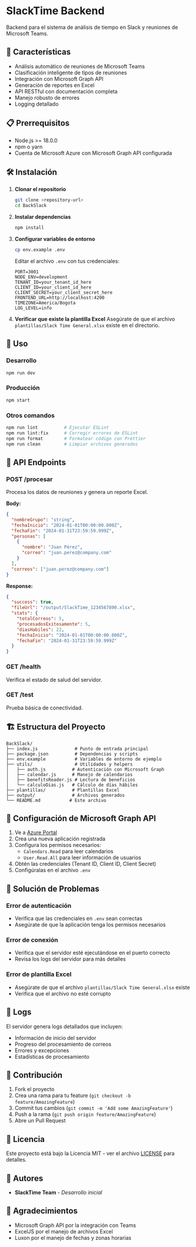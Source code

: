 # SlackTime Backend

Backend para el sistema de análisis de tiempo en Slack y reuniones de Microsoft Teams.

## 🚀 Características

- Análisis automático de reuniones de Microsoft Teams
- Clasificación inteligente de tipos de reuniones
- Integración con Microsoft Graph API
- Generación de reportes en Excel
- API RESTful con documentación completa
- Manejo robusto de errores
- Logging detallado

## 📋 Prerrequisitos

- Node.js >= 18.0.0
- npm o yarn
- Cuenta de Microsoft Azure con Microsoft Graph API configurada

## 🛠️ Instalación

1. **Clonar el repositorio**
   ```bash
   git clone <repository-url>
   cd BackSlack
   ```

2. **Instalar dependencias**
   ```bash
   npm install
   ```

3. **Configurar variables de entorno**
   ```bash
   cp env.example .env
   ```
   
   Editar el archivo `.env` con tus credenciales:
   ```env
   PORT=3001
   NODE_ENV=development
   TENANT_ID=your_tenant_id_here
   CLIENT_ID=your_client_id_here
   CLIENT_SECRET=your_client_secret_here
   FRONTEND_URL=http://localhost:4200
   TIMEZONE=America/Bogota
   LOG_LEVEL=info
   ```

4. **Verificar que existe la plantilla Excel**
   Asegúrate de que el archivo `plantillas/Slack Time General.xlsx` existe en el directorio.

## 🚀 Uso

### Desarrollo
```bash
npm run dev
```

### Producción
```bash
npm start
```

### Otros comandos
```bash
npm run lint          # Ejecutar ESLint
npm run lint:fix      # Corregir errores de ESLint
npm run format        # Formatear código con Prettier
npm run clean         # Limpiar archivos generados
```

## 📡 API Endpoints

### POST /procesar
Procesa los datos de reuniones y genera un reporte Excel.

**Body:**
```json
{
  "nombreGrupo": "string",
  "fechaInicio": "2024-01-01T00:00:00.000Z",
  "fechaFin": "2024-01-31T23:59:59.999Z",
  "personas": [
    {
      "nombre": "Juan Pérez",
      "correo": "juan.perez@company.com"
    }
  ],
  "correos": ["juan.perez@company.com"]
}
```

**Response:**
```json
{
  "success": true,
  "fileUrl": "/output/SlackTime_1234567890.xlsx",
  "stats": {
    "totalCorreos": 5,
    "procesadosExitosamente": 5,
    "diasHabiles": 22,
    "fechaInicio": "2024-01-01T00:00:00.000Z",
    "fechaFin": "2024-01-31T23:59:59.999Z"
  }
}
```

### GET /health
Verifica el estado de salud del servidor.

### GET /test
Prueba básica de conectividad.

## 🏗️ Estructura del Proyecto

```
BackSlack/
├── index.js              # Punto de entrada principal
├── package.json          # Dependencias y scripts
├── env.example           # Variables de entorno de ejemplo
├── utils/                # Utilidades y helpers
│   ├── auth.js          # Autenticación con Microsoft Graph
│   ├── calendar.js      # Manejo de calendarios
│   ├── benefitsReader.js # Lectura de beneficios
│   └── calculoDias.js   # Cálculo de días hábiles
├── plantillas/          # Plantillas Excel
├── output/              # Archivos generados
└── README.md           # Este archivo
```

## 🔧 Configuración de Microsoft Graph API

1. Ve a [Azure Portal](https://portal.azure.com)
2. Crea una nueva aplicación registrada
3. Configura los permisos necesarios:
   - `Calendars.Read` para leer calendarios
   - `User.Read.All` para leer información de usuarios
4. Obtén las credenciales (Tenant ID, Client ID, Client Secret)
5. Configúralas en el archivo `.env`

## 🐛 Solución de Problemas

### Error de autenticación
- Verifica que las credenciales en `.env` sean correctas
- Asegúrate de que la aplicación tenga los permisos necesarios

### Error de conexión
- Verifica que el servidor esté ejecutándose en el puerto correcto
- Revisa los logs del servidor para más detalles

### Error de plantilla Excel
- Asegúrate de que el archivo `plantillas/Slack Time General.xlsx` existe
- Verifica que el archivo no esté corrupto

## 📝 Logs

El servidor genera logs detallados que incluyen:
- Información de inicio del servidor
- Progreso del procesamiento de correos
- Errores y excepciones
- Estadísticas de procesamiento

## 🤝 Contribución

1. Fork el proyecto
2. Crea una rama para tu feature (`git checkout -b feature/AmazingFeature`)
3. Commit tus cambios (`git commit -m 'Add some AmazingFeature'`)
4. Push a la rama (`git push origin feature/AmazingFeature`)
5. Abre un Pull Request

## 📄 Licencia

Este proyecto está bajo la Licencia MIT - ver el archivo [LICENSE](LICENSE) para detalles.

## 👥 Autores

- **SlackTime Team** - *Desarrollo inicial*

## 🙏 Agradecimientos

- Microsoft Graph API por la integración con Teams
- ExcelJS por el manejo de archivos Excel
- Luxon por el manejo de fechas y zonas horarias

